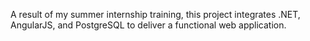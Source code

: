 A result of my summer internship training, this project integrates .NET, AngularJS, and PostgreSQL to deliver a functional web application.
